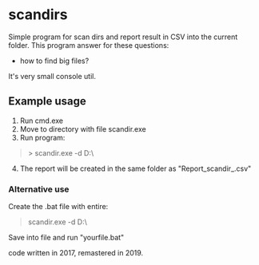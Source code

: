 # scandirs
Simple program for scan dirs and report result in CSV into the current folder. 
This program answer for these questions:
 - how to find big files?
 
 It's very small console util.
 
## Example usage
1. Run cmd.exe
2. Move to directory with file scandir.exe
3. Run program: 
> \> scandir.exe -d D:\

4. The report will be created in the same folder as "Report_scandir_<timestamp>.csv"


### Alternative use
Create the .bat file with entire: 
> scandir.exe -d D:\ 

Save into file and run "yourfile.bat" 


code written in 2017, remastered in 2019.
